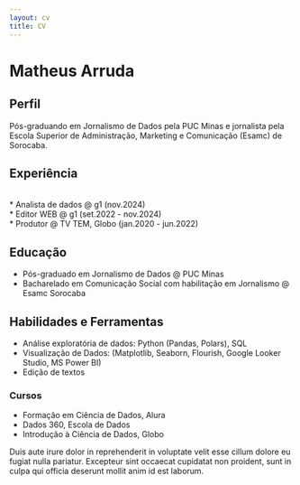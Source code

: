 ```yaml
---
layout: cv
title: CV
---
```


# Matheus Arruda

## Perfil
Pós-graduando em Jornalismo de Dados pela PUC Minas e jornalista pela Escola Superior de Administração, Marketing e Comunicação (Esamc) de Sorocaba.

## Experiência
<br>
* Analista de dados @ g1 (nov.2024)<br>
* Editor WEB @ g1 (set.2022 - nov.2024)<br>
* Produtor @ TV TEM, Globo (jan.2020 - jun.2022)<br> 

## Educação
* Pós-graduado em Jornalismo de Dados @ PUC Minas
* Bacharelado em Comunicação Social com habilitação em Jornalismo @ Esamc Sorocaba

## Habilidades e Ferramentas
* Análise exploratória de dados: Python (Pandas, Polars), SQL <br>
* Visualização de Dados: (Matplotlib, Seaborn, Flourish, Google Looker Studio, MS Power BI) <br>
* Edição de textos
  
### Cursos
* Formação em Ciência de Dados, Alura
* Dados 360, Escola de Dados
* Introdução à Ciência de Dados, Globo 

Duis aute irure dolor in reprehenderit in voluptate velit esse cillum dolore eu fugiat nulla pariatur. Excepteur sint occaecat cupidatat non proident, sunt in culpa qui officia deserunt mollit anim id est laborum.
